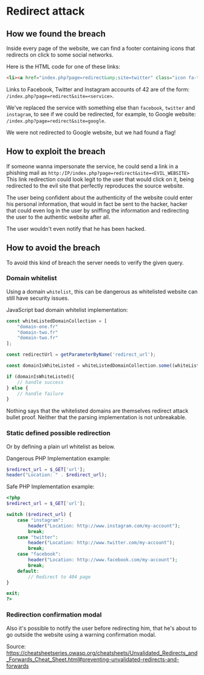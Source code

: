 # Redirect attack

## How we found the breach

Inside every page of the website, we can find a footer containing icons that redirects on click to some social networks.

Here is the HTML code for one of these links:

```html
<li><a href="index.php?page=redirect&amp;site=twitter" class="icon fa-twitter"></a></li>
```

Links to Facebook, Twitter and Instagram accounts of 42 are of the form: `/index.php?page=redirect&site=<service>`.

We've replaced the service with something else than `facebook`, `twitter` and `instagram`, to see if we could be redirected, for example, to Google website: `/index.php?page=redirect&site=google`.

We were not redirected to Google website, but we had found a flag!

## How to exploit the breach

If someone wanna impersonate the service, he could send a link in a phishing mail as `http:/IP/index.php?page=redirect&site=<EVIL_WEBSITE>`
This link redirection could look legit to the user that would click on it, being redirected to the evil site that perfectly reproduces the source website.

The user being confident about the authenticity of the website could enter his personal information, that would in fact be sent to the hacker, hacker that could even log in the user by sniffing the information and redirecting the user to the authentic website after all.

The user wouldn't even notify that he has been hacked.

## How to avoid the breach

To avoid this kind of breach the server needs to verify the given query.

### Domain whitelist

Using a domain `whitelist`, this can be dangerous as whitelisted website can still have security issues.

JavaScript bad domain whitelist implementation:

```js
const whiteListedDomainCollection = [
    "domain-one.fr"
    "domain-two.fr"
    "domain-two.fr"
];

const redirectUrl = getParameterByName('redirect_url');

const domainIsWhiteListed = whiteListedDomainCollection.some((whiteListedDomain) => redirectUrl.startsWith(whiteListedDomain));

if (domainIsWhiteListed){
    // handle success
} else {
    // handle failure
}
```

Nothing says that the whitelisted domains are themselves redirect attack bullet proof.
Neither that the parsing implementation is not unbreakable.

### Static defined possible redirection

Or by defining a plain url whitelist as below.

Dangerous PHP Implementation example:

```php
$redirect_url = $_GET['url'];
header("Location: " . $redirect_url);
```

Safe PHP Implementation example:

```php
<?php
$redirect_url = $_GET['url'];

switch ($redirect_url) {
    case "instagram":
        header("Location: http://www.instagram.com/my-account");
        break;
    case "twitter":
        header("Location: http://www.twitter.com/my-account");
        break;
    case "facebook":
        header("Location: http://www.facebook.com/my-account");
        break;
    default:
        // Redirect to 404 page
}

exit;
?>
```

### Redirection confirmation modal

Also it's possible to notify the user before redirecting him, that he's about to go outside the website using a warning confirmation modal.

Source: https://cheatsheetseries.owasp.org/cheatsheets/Unvalidated_Redirects_and_Forwards_Cheat_Sheet.html#preventing-unvalidated-redirects-and-forwards
